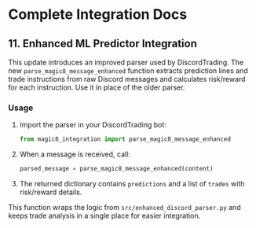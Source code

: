 # Complete Integration Docs

## 11. Enhanced ML Predictor Integration

This update introduces an improved parser used by DiscordTrading. The new
`parse_magic8_message_enhanced` function extracts prediction lines and trade
instructions from raw Discord messages and calculates risk/reward for each
instruction. Use it in place of the older parser.

### Usage

1. Import the parser in your DiscordTrading bot:
   ```python
   from magic8_integration import parse_magic8_message_enhanced
   ```
2. When a message is received, call:
   ```python
   parsed_message = parse_magic8_message_enhanced(content)
   ```
3. The returned dictionary contains `predictions` and a list of `trades` with
   risk/reward details.

This function wraps the logic from `src/enhanced_discord_parser.py` and keeps
trade analysis in a single place for easier integration.
